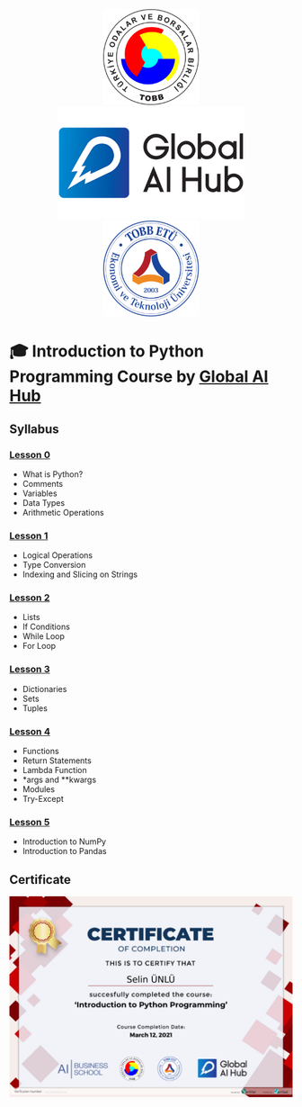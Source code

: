 <div align="center">
  <img src="images/tobb.png" height=170px >
    <img src="images/logo.png" height=200px>

  <img src="images/tobb2.png" height=170px >

</div>

# 🎓 Introduction to Python Programming Course by [Global AI Hub](https://globalaihub.com/community)

## Syllabus

### [Lesson 0](https://github.com/globalaihub/introduction-to-python/blob/master/Day0.ipynb)
- What is Python?
- Comments
- Variables
- Data Types
- Arithmetic Operations


### [Lesson 1](https://github.com/globalaihub/introduction-to-python/blob/master/Day1.ipynb)
- Logical Operations
- Type Conversion
- Indexing and Slicing on Strings


### [Lesson 2](https://github.com/globalaihub/introduction-to-python/blob/master/Day2.ipynb)
- Lists
- If Conditions
- While Loop
- For Loop

### [Lesson 3](https://github.com/globalaihub/introduction-to-python/blob/master/Day3.ipynb)
- Dictionaries
- Sets
- Tuples

### [Lesson 4](https://github.com/globalaihub/introduction-to-python/blob/master/Day4.ipynb)
- Functions
- Return Statements
- Lambda Function
- *args and **kwargs
- Modules
- Try-Except

### [Lesson 5](https://github.com/globalaihub/introduction-to-python/blob/master/Day5.ipynb)

- Introduction to NumPy
- Introduction to Pandas

## Certificate
![](images/Introduction-to-Python-Programming-Certificate.png)



